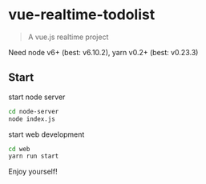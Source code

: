 # vue-realtime-todolist

> A vue.js realtime project

Need node v6+ (best: v6.10.2), yarn v0.2+ (best: v0.23.3)

## Start
start node server
```bash
cd node-server
node index.js
```
start web development
```bash
cd web
yarn run start
```

Enjoy yourself!
